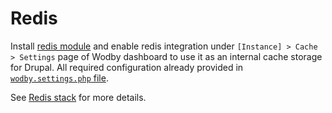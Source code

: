 # Redis

Install [redis module](https://www.drupal.org/project/redis) and enable redis integration under `[Instance] > Cache > Settings` page of Wodby dashboard to use it as an internal cache storage for Drupal. All required configuration already provided in [`wodby.settings.php` file](../drupal-settings.md).

See [Redis stack](https://cloud.wodby.com/stackhub/7548eb5a-c61b-4480-9f36-2501917692b3) for more details.

